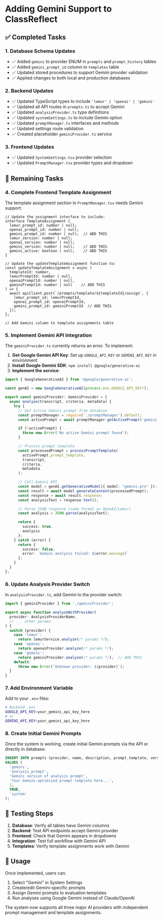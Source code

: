 # Adding Gemini Support to ClassReflect

## ✅ Completed Tasks

### 1. Database Schema Updates
- ✅ Added `gemini` to provider ENUM in `prompts` and `prompt_history` tables
- ✅ Added `gemini_prompt_id` column to `templates` table
- ✅ Updated stored procedures to support Gemini provider validation
- ✅ Applied changes to both local and production databases

### 2. Backend Updates
- ✅ Updated TypeScript types to include `'lemur' | 'openai' | 'gemini'`
- ✅ Updated all API routes in `prompts.ts` to accept Gemini
- ✅ Updated `analysisProvider.ts` type definitions
- ✅ Updated `systemSettings.ts` to include Gemini option
- ✅ Updated `promptManager.ts` interfaces and methods
- ✅ Updated settings route validation
- ✅ Created placeholder `geminiProvider.ts` service

### 3. Frontend Updates
- ✅ Updated `SystemSettings.tsx` provider selection
- ✅ Updated `PromptManager.tsx` provider types and dropdown

## 🔄 Remaining Tasks

### 4. Complete Frontend Template Assignment
The template assignment section in `PromptManager.tsx` needs Gemini support:

```tsx
// Update the assignment interface to include:
interface TemplateAssignment {
  lemur_prompt_id: number | null;
  openai_prompt_id: number | null;
  gemini_prompt_id: number | null;  // ADD THIS
  lemur_version: number | null;
  openai_version: number | null;
  gemini_version: number | null;    // ADD THIS
  gemini_active: boolean | null;    // ADD THIS
}

// Update the updateTemplateAssignment function to:
const updateTemplateAssignment = async (
  templateId: number,
  lemurPromptId: number | null,
  openaiPromptId: number | null,
  geminiPromptId: number | null    // ADD THIS
) => {
  await apiClient.post(`/prompts/template/${templateId}/assign`, {
    lemur_prompt_id: lemurPromptId,
    openai_prompt_id: openaiPromptId,
    gemini_prompt_id: geminiPromptId  // ADD THIS
  });
};

// Add Gemini column to template assignments table
```

### 5. Implement Gemini API Integration
The `geminiProvider.ts` currently returns an error. To implement:

1. **Get Google Gemini API Key**: Set up `GOOGLE_API_KEY` or `GEMINI_API_KEY` in environment
2. **Install Google Gemini SDK**: `npm install @google/generative-ai`
3. **Implement the service**:

```typescript
import { GoogleGenerativeAI } from '@google/generative-ai';

const genAI = new GoogleGenerativeAI(process.env.GOOGLE_API_KEY!);

export const geminiProvider: GeminiProvider = {
  async analyze(transcript, criteria, metadata) {
    try {
      // Get active Gemini prompt from database
      const promptManager = require('./promptManager').default;
      const activePrompt = await promptManager.getActivePrompt('gemini', 'analysis_prompt');

      if (!activePrompt) {
        throw new Error('No active Gemini prompt found');
      }

      // Process prompt template
      const processedPrompt = processPromptTemplate(
        activePrompt.prompt_template,
        transcript,
        criteria,
        metadata
      );

      // Call Gemini API
      const model = genAI.getGenerativeModel({ model: "gemini-pro" });
      const result = await model.generateContent(processedPrompt);
      const response = await result.response;
      const analysisText = response.text();

      // Parse JSON response (same format as OpenAI/Lemur)
      const analysis = JSON.parse(analysisText);

      return {
        success: true,
        analysis
      };
    } catch (error) {
      return {
        success: false,
        error: `Gemini analysis failed: ${error.message}`
      };
    }
  }
};
```

### 6. Update Analysis Provider Switch
In `analysisProvider.ts`, add Gemini to the provider switch:

```typescript
import { geminiProvider } from './geminiProvider';

export async function analyzeWithProvider(
  provider: AnalysisProviderName,
  // ... other params
) {
  switch (provider) {
    case 'lemur':
      return lemurService.analyze(/* params */);
    case 'openai':
      return openaiProvider.analyze(/* params */);
    case 'gemini':
      return geminiProvider.analyze(/* params */);  // ADD THIS
    default:
      throw new Error(`Unknown provider: ${provider}`);
  }
}
```

### 7. Add Environment Variable
Add to your `.env` files:
```bash
# Backend .env
GOOGLE_API_KEY=your_gemini_api_key_here
# or
GEMINI_API_KEY=your_gemini_api_key_here
```

### 8. Create Initial Gemini Prompts
Once the system is working, create initial Gemini prompts via the API or directly in database:

```sql
INSERT INTO prompts (provider, name, description, prompt_template, version, is_active, created_by)
VALUES (
  'gemini',
  'analysis_prompt',
  'Gemini version of analysis prompt',
  'Your Gemini-optimized prompt template here...',
  1,
  TRUE,
  'system'
);
```

## 🧪 Testing Steps

1. **Database**: Verify all tables have Gemini columns
2. **Backend**: Test API endpoints accept Gemini provider
3. **Frontend**: Check that Gemini appears in dropdowns
4. **Integration**: Test full workflow with Gemini API
5. **Templates**: Verify template assignments work with Gemini

## 📝 Usage

Once implemented, users can:
1. Select "Gemini" in System Settings
2. Create/edit Gemini-specific prompts
3. Assign Gemini prompts to evaluation templates
4. Run analyses using Google Gemini instead of Claude/OpenAI

The system now supports all three major AI providers with independent prompt management and template assignments.